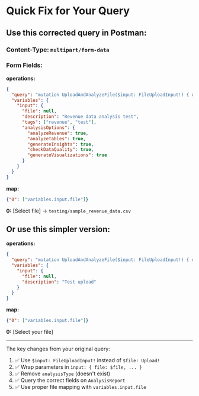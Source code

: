 # Quick Fix for Your Query

## Use this corrected query in Postman:

### Content-Type: `multipart/form-data`

### Form Fields:

**operations:**
```json
{
  "query": "mutation UploadAndAnalyzeFile($input: FileUploadInput!) { uploadAndAnalyzeFile(input: $input) { id title summary status executionTime insights { id type title description confidence importance } visualizations { id type title description } recommendations createdAt } }",
  "variables": {
    "input": {
      "file": null,
      "description": "Revenue data analysis test",
      "tags": ["revenue", "test"],
      "analysisOptions": {
        "analyzeRevenue": true,
        "analyzeTables": true,
        "generateInsights": true,
        "checkDataQuality": true,
        "generateVisualizations": true
      }
    }
  }
}
```

**map:**
```json
{"0": ["variables.input.file"]}
```

**0:** [Select file] → `testing/sample_revenue_data.csv`

## Or use this simpler version:

**operations:**
```json
{
  "query": "mutation UploadAndAnalyzeFile($input: FileUploadInput!) { uploadAndAnalyzeFile(input: $input) { id title summary status insights { type title description confidence } } }",
  "variables": {
    "input": {
      "file": null,
      "description": "Test upload"
    }
  }
}
```

**map:**
```json
{"0": ["variables.input.file"]}
```

**0:** [Select your file]

---

The key changes from your original query:
1. ✅ Use `$input: FileUploadInput!` instead of `$file: Upload!`
2. ✅ Wrap parameters in `input: { file: $file, ... }`
3. ✅ Remove `analysisType` (doesn't exist)
4. ✅ Query the correct fields on `AnalysisReport`
5. ✅ Use proper file mapping with `variables.input.file`